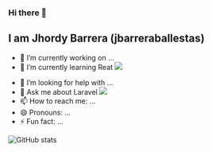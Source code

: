 ### Hi there 👋
## I am Jhordy Barrera (jbarreraballestas)

<!-- **jbarreraballestas/jbarreraballestas** is a ✨ _special_ ✨ repository because its `README.md` (this file) appears on your GitHub profile. 
Here are some ideas to get you started:
-->
- 🔭 I’m currently working on ...
- 🌱 I’m currently learning Reat ![](https://reactjs.org/favicon.ico)
<!-- - 👯 I’m looking to collaborate on ... -->
- 🤔 I’m looking for help with ...
- 💬 Ask me about Laravel ![](https://laravel.com/favicon.ico)
- 📫 How to reach me: ...
- 😄 Pronouns: ...
- ⚡ Fun fact: ...

![GitHub stats](https://github-readme-stats.vercel.app/api?username=jbarreraballestas&count_private=true&show_icons=true&theme=radical)
